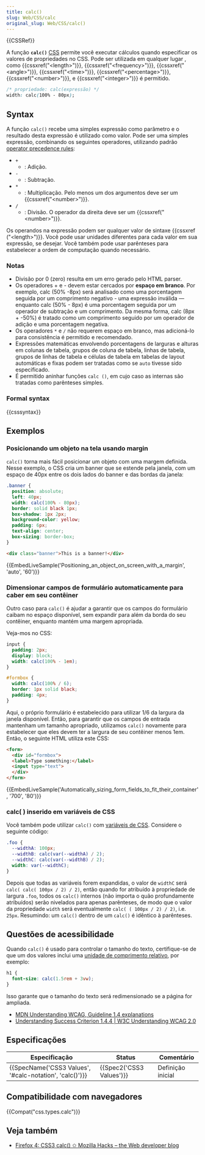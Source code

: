 ```yaml
---
title: calc()
slug: Web/CSS/calc
original_slug: Web/CSS/calc()
---
```


{{CSSRef}}

A função **`calc()`** [CSS](/pt-BR/docs/Web/CSS) permite você executar cálculos quando especificar os valores de propriedades no CSS. Pode ser utilizada em qualquer lugar , como {{cssxref("&lt;length&gt;")}}, {{cssxref("&lt;frequency&gt;")}}, {{cssxref("&lt;angle&gt;")}}, {{cssxref("&lt;time&gt;")}}, {{cssxref("&lt;percentage&gt;")}}, {{cssxref("&lt;number&gt;")}}, e {{cssxref("&lt;integer&gt;")}} é permitido.

```css
/* propriedade: calc(expressão) */
width: calc(100% - 80px);
```

## Syntax

A função `calc()` recebe uma simples expressão como parâmetro e o resultado desta expressão é utilizado como valor. Pode ser uma simples expressão, combinando os seguintes operadores, utilizando padrão [operator precedence rules](/pt-BR/docs/Learn/JavaScript/First_steps/Math#Operator_precedence):

- `+`
  - : Adição.
- `-`
  - : Subtração.
- `*`
  - : Multiplicação. Pelo menos um dos argumentos deve ser um {{cssxref("&lt;number&gt;")}}.
- `/`
  - : Divisão. O operador da direita deve ser um {{cssxref("&lt;number&gt;")}}.

Os operandos na expressão podem ser qualquer valor de sintaxe {{cssxref ("&lt;length&gt;")}}. Você pode usar unidades diferentes para cada valor em sua expressão, se desejar. Você também pode usar parênteses para estabelecer a ordem de computação quando necessário.

### Notas

- Divisão por 0 (zero) resulta em um erro gerado pelo HTML parser.
- Os operadores + e - devem estar cercados por **espaço em branco**. Por exemplo, calc (50% -8px) será analisado como uma porcentagem seguida por um comprimento negativo - uma expressão inválida — enquanto calc (50% - 8px) é uma porcentagem seguida por um operador de subtração e um comprimento. Da mesma forma, calc (8px + -50%) é tratado como um comprimento seguido por um operador de adição e uma porcentagem negativa.
- Os operadores `*` e `/` não requerem espaço em branco, mas adicioná-lo para consistência é permitido e recomendado.
- Expressões matemáticas envolvendo porcentagens de larguras e alturas em colunas de tabela, grupos de coluna de tabela, linhas de tabela, grupos de linhas de tabela e células de tabela em tabelas de layout automáticas e fixas podem ser tratadas como se `auto` tivesse sido especificado.
- É permitido aninhar funções `calc ()`, em cujo caso as internas são tratadas como parênteses simples.

### Formal syntax

{{csssyntax}}

## Exemplos

### Posicionando um objeto na tela usando margin

`calc()` torna mais fácil posicionar um objeto com uma margem definida. Nesse exemplo, o CSS cria um banner que se estende pela janela, com um espaço de 40px entre os dois lados do banner e das bordas da janela:

```css
.banner {
  position: absolute;
  left: 40px;
  width: calc(100% - 80px);
  border: solid black 1px;
  box-shadow: 1px 2px;
  background-color: yellow;
  padding: 6px;
  text-align: center;
  box-sizing: border-box;
}
```

```html
<div class="banner">This is a banner!</div>
```

{{EmbedLiveSample('Positioning_an_object_on_screen_with_a_margin', 'auto', '60')}}

### Dimensionar campos de formulário automaticamente para caber em seu contêiner

Outro caso para `calc()` é ajudar a garantir que os campos do formulário caibam no espaço disponível, sem expandir para além da borda do seu contêiner, enquanto mantém uma margem apropriada.

Veja-mos no CSS:

```css
input {
  padding: 2px;
  display: block;
  width: calc(100% - 1em);
}

#formbox {
  width: calc(100% / 6);
  border: 1px solid black;
  padding: 4px;
}
```

Aqui, o próprio formulário é estabelecido para utilizar 1/6 da largura da janela disponível. Então, para garantir que os campos de entrada mantenham um tamanho apropriado, utilizamos `calc()` novamente para estabelecer que eles devem ter a largura de seu contêiner menos 1em. Então, o seguinte HTML utiliza este CSS:

```html
<form>
  <div id="formbox">
  <label>Type something:</label>
  <input type="text">
  </div>
</form>
```

{{EmbedLiveSample('Automatically_sizing_form_fields_to_fit_their_container', '700', '80')}}

### calc( ) inserido em variáveis de CSS

Você também pode utilizar `calc()` com [variáveis de CSS](/pt-BR/docs/Web/CSS/CSS_Variables). Considere o seguinte código:

```css
.foo {
  --widthA: 100px;
  --widthB: calc(var(--widthA) / 2);
  --widthC: calc(var(--widthB) / 2);
  width: var(--widthC);
}
```

Depois que todas as variáveis forem expandidas, o valor de `widthC` será `calc( calc( 100px / 2) / 2)`, então quando for atribuído à propriedade de largura `.foo`, todos os `calc()` internos (não importa o quão profundamente atribuídos) serão nivelados para apenas parênteses, de modo que o valor da propriedade `width` será eventualmente `calc( ( 100px / 2) / 2)`, i.e. `25px`. Resumindo: um `calc()` dentro de um `calc()` é idêntico à parênteses.

## Questões de acessibilidade

Quando `calc()` é usado para controlar o tamanho do texto, certifique-se de que um dos valores inclui uma [unidade de comprimento relativo](/pt-BR/docs/Web/CSS/length#Relative_length_units), por exemplo:

```css
h1 {
  font-size: calc(1.5rem + 3vw);
}
```

Isso garante que o tamanho do texto será redimensionado se a página for ampliada.

- [MDN Understanding WCAG, Guideline 1.4 explanations](/pt-BR/docs/Web/Accessibility/Understanding_WCAG/Perceivable#Guideline_1.4_Make_it_easier_for_users_to_see_and_hear_content_including_separating_foreground_from_background)
- [Understanding Success Criterion 1.4.4 | W3C Understanding WCAG 2.0](https://www.w3.org/TR/UNDERSTANDING-WCAG20/visual-audio-contrast-scale.html)

## Especificações

| Especificação                                                            | Status                           | Comentário        |
| ------------------------------------------------------------------------ | -------------------------------- | ----------------- |
| {{SpecName('CSS3 Values', '#calc-notation', 'calc()')}} | {{Spec2('CSS3 Values')}} | Definição inicial |

## Compatibilidade com navegadores

{{Compat("css.types.calc")}}

## Veja também

- [Firefox 4: CSS3 calc() ✩ Mozilla Hacks – the Web developer blog](https://hacks.mozilla.org/2010/06/css3-calc/)
